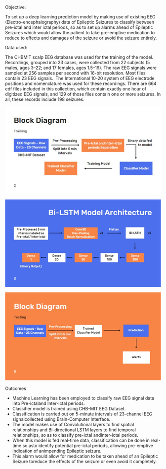 Objective:

To set up a deep learning prediction model by making use of existing EEG (Electro-encephalography) data of Epileptic Seizures to classify between pre-ictal and inter ictal periods, so as to set up alarms ahead of Epileptic Seizures which would allow the patient to take pre-emptive medication to reduce to effects and damages of the seizure or avoid the seizure entirely. 

Data used: 

The CHBMIT scalp EEG database was used for the training of the model. Recordings, grouped into 23 cases, were collected from 22 subjects (5 males, ages 3–22; and 17 females, ages 1.5–19). The raw EEG signals were sampled at 256 samples per second with 16-bit resolution. Most files contain 23 EEG signals.  The International 10-20 system of EEG electrode positions and nomenclature was used for these recordings. There are 664 edf files included in this collection, which contain exactly one hour of digitized EEG signals, and 129 of those files contain one or more seizures. In all, these records include 198 seizures.


![Block Diagram](https://github.com/sam189239/Epileptic-Seizure-Prediction/blob/main/images/2.jpg?raw=true)

![Model Architeture](https://github.com/sam189239/Epileptic-Seizure-Prediction/blob/main/images/3.jpg?raw=true)

![Block Diagram](https://github.com/sam189239/Epileptic-Seizure-Prediction/blob/main/images/5.jpg?raw=true)

Outcomes

- Machine Learning has been employed to classify raw EEG signal data into Pre-ictaland Inter-ictal periods.
- Classifier model is trained using CHB-MIT EEG Dataset.
- Classification is carried out on 5-minute intervals of 23-channel EEG signalcollected using Brain-Computer Interface.
- The model makes use of Convolutional layers to find spatial relationships and Bi-directional LSTM layers to find temporal relationships, so as to classify pre-ictal andinter-ictal periods.
- When this model is fed real-time data, classification can be done in real-time so asto identify potential pre-ictal periods, allowing pre-emptive indication of animpending Epileptic seizure.
- This alarm would allow for medication to be taken ahead of an Epileptic Seizure toreduce the effects of the seizure or even avoid it completely. 